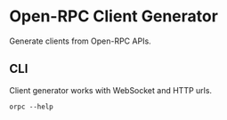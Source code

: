 # Open-RPC Client Generator

Generate clients from Open-RPC APIs.

## CLI

Client generator works with WebSocket and HTTP urls.

```shell
orpc --help
```
